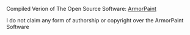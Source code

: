 Compiled Verion of The Open Source Software: [ArmorPaint](https://github.com/armory3d/armortools)

I do not claim any form of authorship or copyright over the ArmorPaint Software
